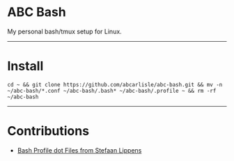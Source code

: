 ABC Bash
================================

My personal bash/tmux setup for Linux.

---

# Install
    cd ~ && git clone https://github.com/abcarlisle/abc-bash.git && mv -n ~/abc-bash/*.conf ~/abc-bash/.bash* ~/abc-bash/.profile ~ && rm -rf ~/abc-bash

---

# Contributions
- [Bash Profile dot Files from Stefaan Lippens](https://www.stefaanlippens.net/my_bashrc_aliases_profile_and_other_stuff/)
